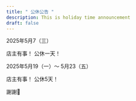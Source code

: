 ```yaml
---
title: " 公休公告 "
description: This is holiday time announcement
draft: false
---
```

2025年5月7（三）

店主有事！
公休一天！

2025年5月19（一）～
              5月23（五）

店主有事！
公休5天！

謝謝🙏